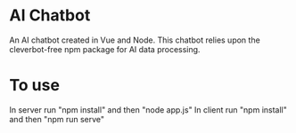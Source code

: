 # AI Chatbot
 An AI chatbot created in Vue and Node. This chatbot relies upon the cleverbot-free npm package for AI data processing.
# To use
 In server run "npm install" and then "node app.js"
 In client run "npm install" and then "npm run serve"

